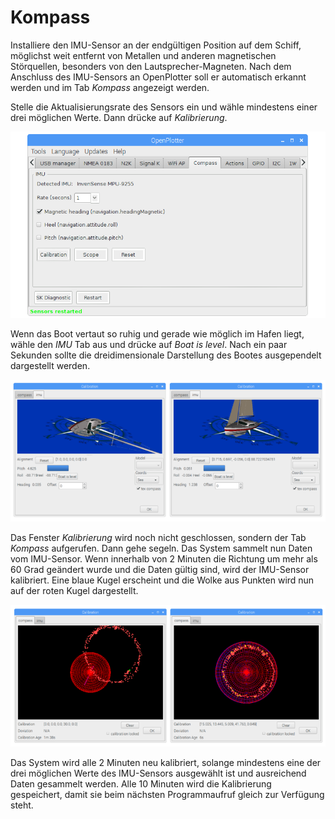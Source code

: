 # Kompass

Installiere den IMU-Sensor an der endgültigen Position auf dem Schiff, möglichst weit entfernt von Metallen und anderen magnetischen Störquellen, besonders von den Lautsprecher-Magneten. Nach dem Anschluss des IMU-Sensors an OpenPlotter soll er automatisch erkannt werden und im Tab _Kompass_ angezeigt werden.

Stelle die Aktualisierungsrate des Sensors ein und wähle mindestens einer drei möglichen Werte. Dann drücke auf _Kalibrierung_.

![](../en/compass.png)

Wenn das Boot vertaut so ruhig und gerade wie möglich im Hafen liegt, wähle den _IMU_ Tab aus und drücke auf _Boat is level_. Nach ein paar Sekunden sollte die dreidimensionale Darstellung des Bootes ausgependelt dargestellt werden.

![](../en/imu_level.png)

Das Fenster _Kalibrierung_ wird noch nicht geschlossen, sondern der Tab _Kompass_ aufgerufen. Dann gehe segeln. Das System sammelt nun Daten vom IMU-Sensor. Wenn innerhalb von 2 Minuten die Richtung um mehr als 60 Grad geändert wurde und die Daten gültig sind, wird der IMU-Sensor kalibriert. Eine blaue Kugel erscheint und die Wolke aus Punkten wird nun auf der roten Kugel dargestellt.

![](../en/imu_calibration.png)

Das System wird alle 2 Minuten neu kalibriert, solange mindestens eine der drei möglichen Werte des IMU-Sensors ausgewählt ist und ausreichend Daten gesammelt werden. Alle 10 Minuten wird die Kalibrierung gespeichert, damit sie beim nächsten Programmaufruf gleich zur Verfügung steht. 
